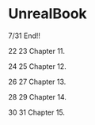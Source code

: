 # UnrealBook
7/31 End!!

22 23
Chapter 11.

24 25
Chapter 12.

26 27
Chapter 13.

28 29
Chapter 14.

30 31
Chapter 15.
